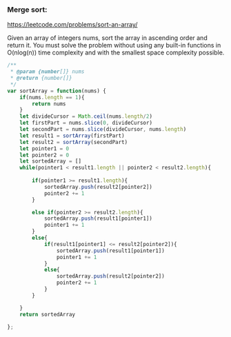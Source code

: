 ### Merge sort:

https://leetcode.com/problems/sort-an-array/

Given an array of integers nums, sort the array in ascending order and return it.
You must solve the problem without using any built-in functions in O(nlog(n)) time complexity and with the smallest space complexity possible.




```javascript
/**
 * @param {number[]} nums
 * @return {number[]}
 */
var sortArray = function(nums) {
    if(nums.length == 1){
        return nums
    }
    let divideCursor = Math.ceil(nums.length/2)
    let firstPart = nums.slice(0, divideCursor)
    let secondPart = nums.slice(divideCursor, nums.length)
    let result1 = sortArray(firstPart)
    let result2 = sortArray(secondPart)
    let pointer1 = 0
    let pointer2 = 0
    let sortedArray = []
    while(pointer1 < result1.length || pointer2 < result2.length){
        
        if(pointer1 >= result1.length){
            sortedArray.push(result2[pointer2])    
            pointer2 += 1        
        }

        else if(pointer2 >= result2.length){
            sortedArray.push(result1[pointer1])            
            pointer1 += 1
        }
        else{
            if(result1[pointer1] <= result2[pointer2]){
                sortedArray.push(result1[pointer1])
                pointer1 += 1
            }
            else{
                sortedArray.push(result2[pointer2])
                pointer2 += 1
            }
        }

    }
    return sortedArray

};
```
